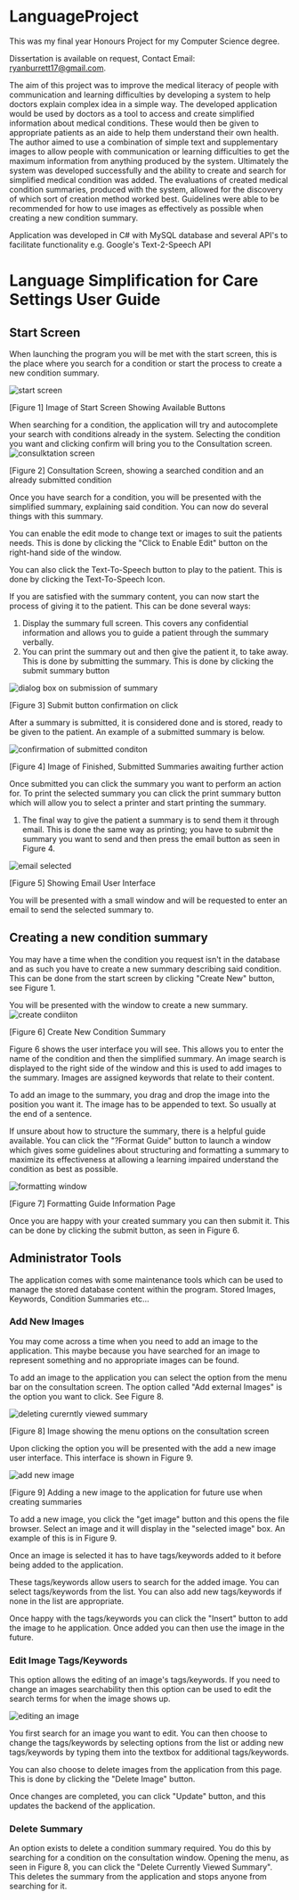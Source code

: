 # LanguageProject

This was my final year Honours Project for my Computer Science degree. 

Dissertation is available on request, Contact Email: ryanburrett17@gmail.com.

The aim of this project was to improve the medical literacy of people with communication and learning difficulties by developing a system to help doctors explain complex idea in a simple way. The developed application would be used by doctors as a tool to access and create simplified information about medical conditions. These would then be given to appropriate patients as an aide to help them understand their own health. The author aimed to use a combination of simple text and supplementary images to allow people with communication or learning difficulties to get the maximum information from anything produced by the system. Ultimately the system was developed successfully and the ability to create and search for simplified medical condition was added. The evaluations of created medical condition summaries, produced with the system, allowed for the discovery of which sort of creation method worked best. Guidelines were able to be recommended for how to use images as effectively as possible when creating a new condition summary. 

Application was developed in C# with MySQL database and several API's to facilitate functionality e.g. Google's Text-2-Speech API



# Language Simplification for Care Settings User Guide

## Start Screen

When launching the program you will be met with the start screen, this is the place where you search for a condition or start the process to create a new condition summary.

![start screen](https://user-images.githubusercontent.com/35525550/82749221-854d0680-9d9f-11ea-89f2-32d71b0513be.png)

[Figure 1] Image of Start Screen Showing Available Buttons

When searching for a condition, the application will try and autocomplete your search with conditions already in the system. Selecting the condition you want and clicking confirm will bring you to the Consultation screen. ![consulktation screen](https://user-images.githubusercontent.com/35525550/82749270-eb398e00-9d9f-11ea-8c4a-a8564ed38dbd.png)

[Figure 2] Consultation Screen, showing a searched condition and an already submitted condition

Once you have search for a condition, you will be presented with the simplified summary, explaining said condition. You can now do several things with this summary.

You can enable the edit mode to change text or images to suit the patients needs. This is done by clicking the &quot;Click to Enable Edit&quot; button on the right-hand side of the window.

You can also click the Text-To-Speech button to play to the patient. This is done by clicking the Text-To-Speech Icon.


If you are satisfied with the summary content, you can now start the process of giving it to the patient. This can be done several ways:

1. Display the summary full screen. This covers any confidential information and allows you to guide a patient through the summary verbally.
2. You can print the summary out and then give the patient it, to take away. This is done by submitting the summary. This is done by clicking the submit summary button

![dialog box on submission of summary](https://user-images.githubusercontent.com/35525550/82749334-68fd9980-9da0-11ea-83e0-2650e1b3c0e1.png)

[Figure 3] Submit button confirmation on click

After a summary is submitted, it is considered done and is stored, ready to be given to the patient. An example of a submitted summary is below.

![confirmation of submitted conditon](https://user-images.githubusercontent.com/35525550/82749365-afeb8f00-9da0-11ea-935c-578c89ac7bf1.png)

[Figure 4] Image of Finished, Submitted Summaries awaiting further action

Once submitted you can click the summary you want to perform an action for. To print the selected summary you can click the print summary button which will allow you to select a printer and start printing the summary.

1. The final way to give the patient a summary is to send them it through email. This is done the same way as printing; you have to submit the summary you want to send and then press the email button as seen in Figure 4.

![email selected](https://user-images.githubusercontent.com/35525550/82749376-c72a7c80-9da0-11ea-84e5-4bb494782f5c.png)


[Figure 5] Showing Email User Interface

You will be presented with a small window and will be requested to enter an email to send the selected summary to.

## Creating a new condition summary

You may have a time when the condition you request isn&#39;t in the database and as such you have to create a new summary describing said condition. This can be done from the start screen by clicking &quot;Create New&quot; button, see Figure 1.

You will be presented with the window to create a new summary. ![create condiiton](https://user-images.githubusercontent.com/35525550/82749433-21c3d880-9da1-11ea-90f8-90d3238b15cc.png)

[Figure 6] Create New Condition Summary

Figure 6 shows the user interface you will see. This allows you to enter the name of the condition and then the simplified summary. An image search is displayed to the right side of the window and this is used to add images to the summary. Images are assigned keywords that relate to their content.

To add an image to the summary, you drag and drop the image into the position you want it. The image has to be appended to text. So usually at the end of a sentence.

If unsure about how to structure the summary, there is a helpful guide available. You can click the &quot;?Format Guide&quot; button to launch a window which gives some guidelines about structuring and formatting a summary to maximize its effectiveness at allowing a learning impaired understand the condition as best as possible.

![formatting window](https://user-images.githubusercontent.com/35525550/82749445-32744e80-9da1-11ea-8ad1-a0d89e0f1170.png)


[Figure 7] Formatting Guide Information Page

Once you are happy with your created summary you can then submit it. This can be done by clicking the submit button, as seen in Figure 6.

## Administrator Tools

The application comes with some maintenance tools which can be used to manage the stored database content within the program. Stored Images, Keywords, Condition Summaries etc…

### **Add New Images**

You may come across a time when you need to add an image to the application. This maybe because you have searched for an image to represent something and no appropriate images can be found.

To add an image to the application you can select the option from the menu bar on the consultation screen. The option called &quot;Add external Images&quot; is the option you want to click. See Figure 8.

![deleting curerntly viewed summary](https://user-images.githubusercontent.com/35525550/82749478-6cddeb80-9da1-11ea-982c-f4945d717033.png)


[Figure 8] Image showing the menu options on the consultation screen

Upon clicking the option you will be presented with the add a new image user interface. This interface is shown in Figure 9.

![add new image](https://user-images.githubusercontent.com/35525550/82749500-81ba7f00-9da1-11ea-9c3e-04d31cdd7a08.png)

[Figure 9] Adding a new image to the application for future use when creating summaries

To add a new image, you click the &quot;get image&quot; button and this opens the file browser. Select an image and it will display in the &quot;selected image&quot; box. An example of this is in Figure 9.

Once an image is selected it has to have tags/keywords added to it before being added to the application.

These tags/keywords allow users to search for the added image. You can select tags/keywords from the list. You can also add new tags/keywords if none in the list are appropriate.

Once happy with the tags/keywords you can click the &quot;Insert&quot; button to add the image to he application. Once added you can then use the image in the future.

### **Edit Image Tags/Keywords**

This option allows the editing of an image&#39;s tags/keywords. If you need to change an images searchability then this option can be used to edit the search terms for when the image shows up.

![editing an image](https://user-images.githubusercontent.com/35525550/82749542-be867600-9da1-11ea-881a-cb47e1db947e.png)

You first search for an image you want to edit. You can then choose to change the tags/keywords by selecting options from the list or adding new tags/keywords by typing them into the textbox for additional tags/keywords.

You can also choose to delete images from the application from this page. This is done by clicking the &quot;Delete Image&quot; button.

Once changes are completed, you can click &quot;Update&quot; button, and this updates the backend of the application.

### **Delete Summary**

An option exists to delete a condition summary required. You do this by searching for a condition on the consultation window. Opening the menu, as seen in Figure 8, you can click the &quot;Delete Currently Viewed Summary&quot;. This deletes the summary from the application and stops anyone from searching for it.
